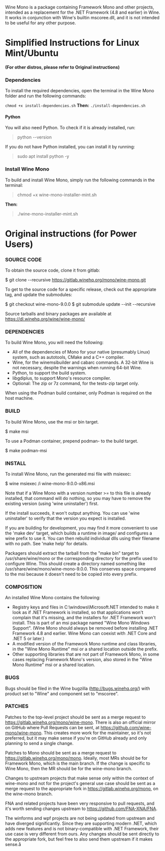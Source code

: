 Wine Mono is a package containing Framework Mono and other projects, intended as a replacement for the .NET Framework (4.8 and earlier) in Wine. It works in conjunction with Wine's builtin mscoree.dll, and it is not intended to be useful for any other purpose.

# **Simplified Instructions for Linux Mint/Ubuntu**
#### (For other distros, please refer to Original instructions)

### **Dependencies**

To install the required dependencies, open the terminal in the Wine Mono folder and run the following commands:

`
chmod +x install-dependencies.sh
`
**Then:**
`
./install-dependencies.sh
`

#### Python

You will also need Python. To check if it is already installed, run:

> python --version

If you do not have Python installed, you can install it by running:

> sudo apt install python -y

### **Install Wine Mono**
To build and install Wine Mono, simply run the following commands in the terminal:

>chmod +x wine-mono-installer-mint.sh

**Then:**

> ./wine-mono-installer-mint.sh

# Original instructions (for Power Users)

### SOURCE CODE

To obtain the source code, clone it from gitlab:

$ git clone --recursive https://gitlab.winehq.org/mono/wine-mono.git

To get to the source code for a specific release, check out the appropriate tag, and update the submodules:

$ git checkout wine-mono-9.0.0 $ git submodule update --init --recursive

Source tarballs and binary packages are available at https://dl.winehq.org/wine/wine-mono/

### DEPENDENCIES

To build Wine Mono, you will need the following:

- All of the dependencies of Mono for your native (presumably Linux) system, such as autotools, CMake and a C++ compiler.
- Wine, for the winemsibuilder and cabarc commands. A 32-bit Wine is not necessary, despite the warnings when running 64-bit Wine.
- Python, to support the build system.
- libgdiplus, to support Mono's resource compiler.
- Optional: The zip or 7z command, for the tests-zip target only.

When using the Podman build container, only Podman is required on the host machine.

### BUILD

To build Wine Mono, use the msi or bin target.

$ make msi

To use a Podman container, prepend podman- to the build target.

$ make podman-msi

### INSTALL

To install Wine Mono, run the generated msi file with msiexec:

$ wine msiexec /i wine-mono-9.0.0-x86.msi

Note that if a Wine Mono with a version number >= to this file is already installed, that command will do nothing, so you may have to remove the existing version (using 'wine uninstaller') first.

If the install succeeds, it won't output anything. You can use 'wine uninstaller' to verify that the version you expect is installed.

If you are building for development, you may find it more convenient to use the 'make dev' target, which builds a runtime in image/ and configures a wine prefix to use it. You can then rebuild individual dlls using their filename with no path. See 'make help' for details.

Packagers should extract the tarball from the "make bin" target to /usr/share/wine/mono or the corresponding directory for the prefix used to configure Wine. This should create a directory named something like /usr/share/wine/mono/wine-mono-9.0.0. This conserves space compared to the msi because it doesn't need to be copied into every prefix.

### COMPOSITION

An installed Wine Mono contains the following:

- Registry keys and files in C:\windows\Microsoft.NET intended to make it look as if .NET Framework is installed, so that applications won't complain that it's missing, and the installers for .NET Framework won't install. This is part of an msi package named "Wine Mono Windows Support". (Wine Mono should always be removed before installing .NET Framework 4.8 and earlier. Wine Mono can coexist with .NET Core and .NET 5 or later.)
- A modified version of the Framework Mono runtime and class libraries, in the "Wine Mono Runtime" msi or a shared location outside the prefix.
- Other supporting libraries that are not part of Framework Mono, in some cases replacing Framework Mono's version, also stored in the "Wine Mono Runtime" msi or a shared location.

### BUGS

Bugs should be filed in the Wine bugzilla (http://bugs.winehq.org/) with product set to "Wine" and component set to "mscoree".

### PATCHES

Patches to the top-level project should be sent as a merge request to https://gitlab.winehq.org/mono/wine-mono. There is also an official mirror on GitHub where Pull Requests can be sent, at https://github.com/wine-mono/wine-mono. This creates more work for the maintainer, so it's not preferred, but it may make sense if you're on GitHub already and only planning to send a single change.

Patches to Mono should be sent as a merge request to https://gitlab.winehq.org/mono/mono. Ideally, most MRs should be for Framework Mono, which is the main branch. If the change is specific to Wine Mono, then the MR should be for the wine-mono branch.

Changes to upstream projects that make sense only within the context of wine-mono and not for the project's general use case should be sent as a merge request to the appropriate fork in https://gitlab.winehq.org/mono, on the wine-mono branch.

FNA and related projects have been very responsive to pull requests, and it's worth sending changes upstream to https://github.com/FNA-XNA/FNA.

The winforms and wpf projects are not being updated from upstream and have diverged significantly. Since they are supporting modern .NET, which adds new features and is not binary-compatible with .NET Framework, their use case is very different from ours. Any changes should be sent directly to the appropriate fork, but feel free to also send them upstream if it makes sense.å
